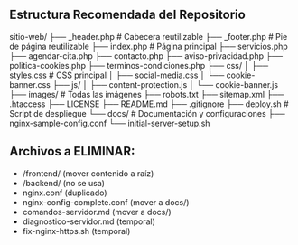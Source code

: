 ## Estructura Recomendada del Repositorio

sitio-web/
├── _header.php                  # Cabecera reutilizable
├── _footer.php                  # Pie de página reutilizable
├── index.php                    # Página principal
├── servicios.php
├── agendar-cita.php
├── contacto.php
├── aviso-privacidad.php
├── politica-cookies.php
├── terminos-condiciones.php
├── css/
│   ├── styles.css               # CSS principal
│   ├── social-media.css
│   └── cookie-banner.css
├── js/
│   ├── content-protection.js
│   └── cookie-banner.js
├── images/                      # Todas las imágenes
├── robots.txt
├── sitemap.xml
├── .htaccess
├── LICENSE
├── README.md
├── .gitignore
├── deploy.sh                    # Script de despliegue
└── docs/                        # Documentación y configuraciones
    ├── nginx-sample-config.conf
    └── initial-server-setup.sh

## Archivos a ELIMINAR:
- /frontend/ (mover contenido a raíz)
- /backend/ (no se usa)
- nginx.conf (duplicado)
- nginx-config-complete.conf (mover a docs/)
- comandos-servidor.md (mover a docs/)
- diagnostico-servidor.md (temporal)
- fix-nginx-https.sh (temporal)

